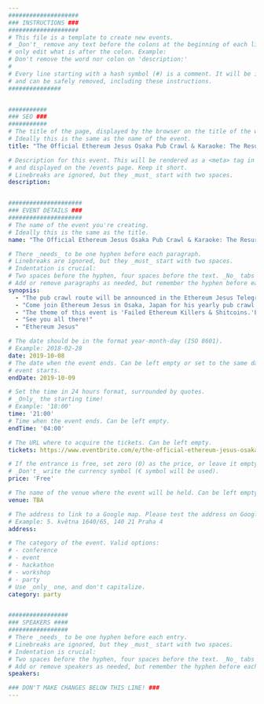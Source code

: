 ```yaml
---
####################
### INSTRUCTIONS ###
####################
# This file is a template to create new events.
# _Don't_ remove any text before the colons at the beginning of each line,
# only edit what is after the colon. Example:
# Don't remove the word nor colon on 'description:'
#
# Every line starting with a hash symbol (#) is a comment. It will be ignored
# and can be safely removed, including these instructions.
###############


###########
### SEO ###
###########
# The title of the page, displayed by the browser on the title of the window.
# Ideally this is the same as the name of the event.
title: "The Official Ethereum Jesus Osaka Pub Crawl & Karaoke: The Resurrection"

# Description for this event. This will be rendered as a <meta> tag in the HTML,
# and displayed on the /events page. Keep it short.
# Linebreaks are ignored, but they _must_ start with two spaces.
description: 


#####################
### EVENT DETAILS ###
#####################
# The name of the event you're creating.
# Ideally this is the same as the title.
name: "The Official Ethereum Jesus Osaka Pub Crawl & Karaoke: The Resurrection"

# There _needs_ to be one hyphen before each paragraph.
# Linebreaks are ignored, but they _must_ start with two spaces.
# Indentation is crucial:
# Two spaces before the hyphen, four spaces before the text. _No_ tabs allowed.
# Add or remove paragraphs as needed, but remember the hyphen before each entry.
synopsis:
  - "The pub crawl route will be announced in the Ethereum Jesus Telegram (link below), stayed tuned!" 
  - "Come join Ethereum Jesus in Osaka, Japan for his yearly pub crawl gathering at DevConV with fellow Ethereum disciples as we take over the city in droves for Japan Blockchain Week! Follow my Twitter or Telegram Group for updates on the pub crawl route and karaoke spot as well as any additional changes. This will be a fun way to get to know this beautiful city as we drink our way through Osaka. Come and make new friends on the first night of DevCon5 Osaka and have a night to remember. If you have any questions, or need to find us on our journey, please message your Co-Host Ethereum Jesus on Twitter or Telegram. This will be an informal and traditional style pub crawl." 
  - "The theme of this event is 'Failed Ethereum Killers & Shitcoins.'Ethereum Jesus, The-All Seeing Eye, knows you have embarrassing Shitcoin T-shirts and swag (I'm looking at you TRONIX, ExzOS, and NEO) tucked away in your closet from the many Crypto conferences you've been to over the past three years. This is your chance to finally wear them out and repent your sins with Ethereum Jesus in preparation for Serenity. Make sure you pack your swag in your suitcase before your flight! Let's get a good laugh out of all of them and have Ethereum Jesus turn your water into rice wine (sake). *If you wear an Ethereum T-Shirt you're buying me a shot.*" 
  - "See you all there!" 
  - "Ethereum Jesus" 

# The date should be in the format year-month-day (ISO 8601).
# Example: 2018-02-28
date: 2019-10-08
# The date when the event ends. Can be left empty or set to the same day the
# event starts.
endDate: 2019-10-09

# Set the time in 24 hours format, surrounded by quotes.
# _Only_ the starting time!
# Example: '18:00'
time: '21:00'
# Time when the event ends. Can be left empty.
endTime: '04:00'

# The URL where to acquire the tickets. Can be left empty.
tickets: https://www.eventbrite.com/e/the-official-ethereum-jesus-osaka-pub-crawl-karaoke-the-resurrection-tickets-74241934625

# If the entrance is free, set zero (0) as the price, or leave it empty.
# _Don't_ write the currency symbol (€ symbol will be used).
price: 'Free'

# The name of the venue where the event will be held. Can be left empty.
venue: TBA

# The address to link to a Google map. Please test the address on Google Maps.
# Example: 5. května 1640/65, 140 21 Praha 4
address: 

# The category of the event. Valid options:
# - conference
# - event
# - hackathon
# - workshop
# - party
# Use _only_ one, and don't capitalize.
category: party


#################
### SPEAKERS ####
#################
# There _needs_ to be one hyphen before each entry.
# Linebreaks are ignored, but they _must_ start with two spaces.
# Indentation is crucial:
# Two spaces before the hyphen, four spaces before the text. _No_ tabs allowed.
# Add or remove speakers as needed, but remember the hyphen before each entry.
speakers:

### DON'T MAKE CHANGES BELOW THIS LINE! ###
---
```

<!-- ### DON'T MAKE CHANGES BELOW THIS LINE! ### -->

<Event-Content/>  
